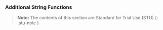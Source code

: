 ### Additional String Functions

> **Note:** The contents of this section are Standard for Trial Use (STU)
{: .stu-note }